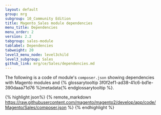 ```yaml
---
layout: default
group: mrg
subgroup: 10_Community Edition
title: Magento_Sales module dependencies
menu_title: Dependencies
menu_order: 2
version: 2.2
tabgroup: sales-module
tablabel: Dependencies
tabweight: 20
level3_menu_node: level3child
level3_subgroup: Sales
github_link: mrg/ce/Sales/dependencies.md
---
```


The following is a code of module's `composer.json` showing dependencies with Magento modules and {% glossarytooltip 3f0f2ef1-ad38-41c6-bd1e-390daaa71d76 %}metadata{% endglossarytooltip %}.

{% highlight json%}
{% remote_markdown https://raw.githubusercontent.com/magento/magento2/develop/app/code/Magento/Sales/composer.json %}
{% endhighlight %}
